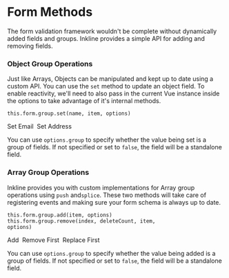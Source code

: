 # Form Methods
The form validation framework wouldn't be complete without dynamically added fields and groups. Inkline provides a simple API for adding and removing fields.

### Object Group Operations
Just like Arrays, Objects can be manipulated and kept up to date using a custom API. You can use the `set` method to update an object field. To enable reactivity, we'll need to also pass in the current Vue instance inside the options to take advantage of it's internal methods.

<code>this.form.group.set(name, item, options)</code>

<i-code-preview title="Form Schema Object Group Operations" link="https://github.com/inkline/inkline/blob/master/src/factories/FormBuilder.js" class="_padding-bottom-0">
<i-form :schema="objectForm">
    <i-form-group>
        <i-input :schema="objectForm.fullName" v-model="objectForm.fullName.value" placeholder="Enter your name.." />
    </i-form-group>
    <i-form-group v-if="objectForm.email">
        <i-input :schema="objectForm.email" v-model="objectForm.email.value" placeholder="Enter your email.." />
    </i-form-group>
    <i-form-group v-if="objectForm.address">
        <i-input :schema="objectForm.address" v-model="objectForm.address.value" placeholder="Enter your address.." />
    </i-form-group>
    <i-form-group>
        <i-button @click="setEmail" type="button" class="_margin-bottom-0">Set Email</i-button>&nbsp;
        <i-button @click="setAddress" type="button" class="_margin-bottom-0">Set Address</i-button>&nbsp;
    </i-form-group>
</i-form>
<template v-slot:html>

~~~html
<i-form :schema="form">
    <i-form-group>
        <i-input :schema="form.fullName" v-model="form.fullName.value" placeholder="Enter your name.." />
    </i-form-group>
    <i-form-group v-if="form.email">
        <i-input :schema="form.email" v-model="form.email.value" placeholder="Enter your email.." />
    </i-form-group>
    <i-form-group v-if="form.address">
        <i-input :schema="form.address" v-model="form.address.value" placeholder="Enter your address.." />
    </i-form-group>
    
    <i-form-group>
        <i-button @click="setEmail" type="button">Set Email</i-button>&nbsp;
        <i-button @click="setAddress" type="button">Set Address</i-button>&nbsp;
    </i-form-group>
</i-form>
~~~

</template>
<template v-slot:js>

~~~js
export default {
    data () {
        return {
            form: this.$form({
                fullName: {}
            })
        };
    },
    methods: {
        setEmail() {
            this.form.set('email', {
                validators: [
                    { rule: 'email' }
                ]
            }, { instance: this });
        },
        setAddress() {
            this.form.set('address', {
                value: '32 Inkline St.'
            }, { instance: this });
        }
    }
}
~~~

</template>
<template v-slot:output>
<span class="_text-muted">// console.log(this.form);</span>
<pre>
<code>
{{ objectForm | prettify }}
</code>
</pre>
</template>
</i-code-preview>

You can use `options.group` to specify whether the value being set is a group of fields. If not specified or set to `false`, the field will be a standalone field.

### Array Group Operations
Inkline provides you with custom implementations for Array group operations using `push` and`splice`. These two methods will take care of registering events and making sure your form schema is always up to date.

<code>this.form.group.add(item, options)</code><br/>
<code>this.form.group.remove(index, deleteCount, item, options)</code>

<i-code-preview title="Form Schema Array Group Operations" link="https://github.com/inkline/inkline/blob/master/src/factories/FormBuilder.js" class="_padding-bottom-0">
<i-form :schema="listForm">
    <i-form-group v-for="item in listForm.items" :key="item.name">
        <i-input :schema="item" v-model="item.value" placeholder="Type something.." />
    </i-form-group>
    <i-form-group>
        <i-button @click="addField" type="button" class="_margin-bottom-0">Add</i-button>&nbsp;
        <i-button @click="removeField" type="button" class="_margin-bottom-0">Remove First</i-button>&nbsp;
        <i-button @click="replaceField" type="button" class="_margin-bottom-0">Replace First</i-button>
    </i-form-group>
</i-form>
<template v-slot:html>

~~~html
<i-form :schema="form">
    <i-form-group v-for="item in form.items" :key="item.name">
        <i-input :schema="item" v-model="item.value" placeholder="Type something.." />
    </i-form-group>
    
    <i-form-group>
        <i-button @click="addField" type="button">Add</i-button>
        <i-button @click="removeField" type="button">Remove First</i-button>
        <i-button @click="replaceField" type="button">Replace First</i-button>
    </i-form-group>
</i-form>
~~~

</template>
<template v-slot:js>

~~~js
export default {
    data () {
        return {
            form: this.$form({
                items: [
                    { value: 'Existing Field' },
                    { value: 'Existing Field' }
                ]
            })
        };
    },
    methods: {
        addField() {
            this.listForm.items.add({ value: 'Added Field' });
        },
        removeField() {
            this.listForm.items.remove(0, 1);
        },
        replaceField() {
            this.listForm.items.remove(0, 1, { value: 'Spliced Field' });
        }
    }
}
~~~

</template>
<template v-slot:output>
<span class="_text-muted">// console.log(this.form);</span>
<pre>
<code>
{{ listForm | prettify }}
</code>
</pre>
</template>
</i-code-preview>

You can use `options.group` to specify whether the value being added is a group of fields. If not specified or set to `false`, the field will be a standalone field.
